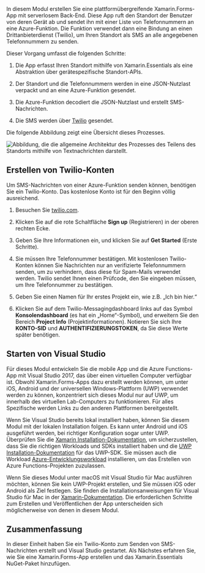 In diesem Modul erstellen Sie eine plattformübergreifende Xamarin.Forms-App mit serverlosem Back-End. Diese App ruft den Standort der Benutzer von deren Gerät ab und sendet ihn mit einer Liste von Telefonnummern an eine Azure-Funktion. Die Funktion verwendet dann eine Bindung an einen Drittanbieterdienst (Twilio), um Ihren Standort als SMS an alle angegebenen Telefonnummern zu senden.

Dieser Vorgang umfasst die folgenden Schritte:

1. Die App erfasst Ihren Standort mithilfe von Xamarin.Essentials als eine Abstraktion über gerätespezifische Standort-APIs.

1. Der Standort und die Telefonnummern werden in eine JSON-Nutzlast verpackt und an eine Azure-Funktion gesendet.

1. Die Azure-Funktion decodiert die JSON-Nutzlast und erstellt SMS-Nachrichten.

1. Die SMS werden über [Twilio](http://twilio.com) gesendet.

Die folgende Abbildung zeigt eine Übersicht dieses Prozesses.

![Abbildung, die die allgemeine Architektur des Prozesses des Teilens des Standorts mithilfe von Textnachrichten darstellt.](../media/1-architecture.png)

## <a name="create-a-twilio-account"></a>Erstellen von Twilio-Konten

Um SMS-Nachrichten von einer Azure-Funktion senden können, benötigen Sie ein Twilio-Konto. Das kostenlose Konto ist für den Beginn völlig ausreichend.

1. Besuchen Sie [twilio.com](https://twilio.com).

1. Klicken Sie auf die rote Schaltfläche **Sign up** (Registrieren) in der oberen rechten Ecke.

1. Geben Sie Ihre Informationen ein, und klicken Sie auf **Get Started** (Erste Schritte).

1. Sie müssen Ihre Telefonnummer bestätigen. Mit kostenlosen Twilio-Konten können Sie Nachrichten nur an verifizierte Telefonnummern senden, um zu verhindern, dass diese für Spam-Mails verwendet werden. Twilio sendet Ihnen einen Prüfcode, den Sie eingeben müssen, um Ihre Telefonnummer zu bestätigen.

1. Geben Sie einen Namen für Ihr erstes Projekt ein, wie z.B. „Ich bin hier.“

1. Klicken Sie auf dem Twilio-Messagingdashboard links auf das Symbol **Konsolendashboard** (es hat ein „Home“-Symbol), und erweitern Sie den Bereich **Project Info** (Projektinformationen). Notieren Sie sich Ihre **KONTO-SID** und **AUTHENTIFIZIERUNGSTOKEN**, da Sie diese Werte später benötigen.

## <a name="launch-visual-studio"></a>Starten von Visual Studio

Für dieses Modul entwickeln Sie die mobile App und die Azure Functions-App mit Visual Studio 2017, das über einen virtuellen Computer verfügbar ist. Obwohl Xamarin.Forms-Apps dazu erstellt werden können, um unter iOS, Android und der universellen Windows-Plattform (UWP) verwendet werden zu können, konzentriert sich dieses Modul nur auf UWP, um innerhalb des virtuellen Lab-Computers zu funktionieren. Für alles Spezifische werden Links zu den anderen Plattformen bereitgestellt.

<!-- TODO - add HoL link button here -->

Wenn Sie Visual Studio bereits lokal installiert haben, können Sie diesem Modul mit der lokalen Installation folgen. Es kann unter Android und iOS ausgeführt werden, bei richtiger Konfiguration sogar unter UWP. Überprüfen Sie die [Xamarin Installation-Dokumentation](https://docs.microsoft.com/xamarin/cross-platform/get-started/installation/windows), um sicherzustellen, dass Sie die richtigen Workloads und SDKs installiert haben und die [UWP Installation-Dokumentation](https://docs.microsoft.com/visualstudio/cross-platform/develop-apps-for-the-universal-windows-platform-uwp#requirements) für das UWP-SDK. Sie müssen auch die Workload [Azure-Entwicklungsworkload](https://docs.microsoft.com/azure/azure-functions/functions-develop-vs#prerequisites) installieren, um das Erstellen von Azure Functions-Projekten zuzulassen.

Wenn Sie dieses Modul unter macOS mit Visual Studio für Mac ausführen möchten, können Sie kein UWP-Projekt erstellen, und Sie müssen iOS oder Android als Ziel festlegen. Sie finden die Installationsanweisungen für Visual Studio für Mac in der [Xamarin-Dokumentation](https://docs.microsoft.com/visualstudio/cross-platform/setup-and-install#mac-setup-apple-id-xcode-and-xamarin). Die erforderlichen Schritte zum Erstellen und Veröffentlichen der App unterscheiden sich möglicherweise von denen in diesem Modul.

## <a name="summary"></a>Zusammenfassung

In dieser Einheit haben Sie ein Twilio-Konto zum Senden von SMS-Nachrichten erstellt und Visual Studio gestartet. Als Nächstes erfahren Sie, wie Sie eine Xamarin.Forms-App erstellen und das Xamarin.Essentials NuGet-Paket hinzufügen.